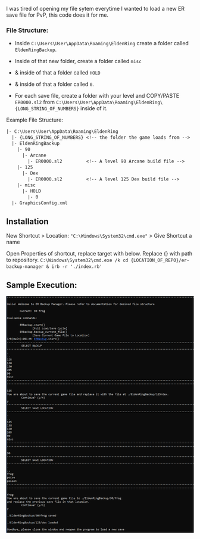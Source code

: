 I was tired of opening my file sytem everytime I wanted to load a new ER save file for PvP,
this code does it for me.

### File Structure:
  - Inside `C:\Users\User\AppData\Roaming\EldenRing` create a folder called `EldenRingBackup`.
  - Inside of that new folder, create a folder called `misc`
  - & inside of that a folder called `HOLD`
  - & inside of that a folder called `0`.

  - For each save file, create a folder with your level and COPY/PASTE `ER0000.sl2` from `C:\Users\User\AppData\Roaming\EldenRing\{LONG_STRING_OF_NUMBERS}` inside of it.


Example File Structure:
```
|- C:\Users\User\AppData\Roaming\EldenRing
  |- {LONG_STRING_OF_NUMBERS} <!-- the folder the game loads from -->
  |- EldenRingBackup
    |- 90
      |- Arcane               
        |- ER0000.sl2         <!-- A level 90 Arcane build file -->
    |- 125
      |- Dex
        |- ER0000.sl2         <!-- A level 125 Dex build file -->
    |- misc
      |- HOLD
        |- 0
  |- GraphicsConfig.xml
```



## Installation

  New Shortcut > Location: `"C:\Windows\System32\cmd.exe"` > Give Shortcut a name

  Open Properties of shortcut, replace target with below. Replace {} with path to repository.
    `C:\Windows\System32\cmd.exe /k cd {LOCATION_OF_REPO}/er-backup-manager & irb -r './index.rb'`


## Sample Execution:
![Alt text](sample1.PNG)